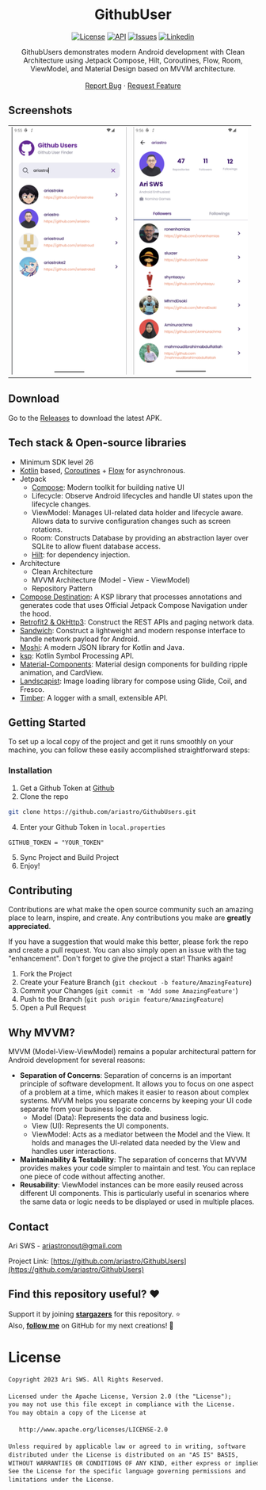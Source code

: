 <h1 align="center">GithubUser</h1>

<p align="center">
  <a href="https://github.com/ariastro/GithubUsers/blob/master/LICENSE.txt"><img alt="License" src="https://img.shields.io/github/license/ariastro/GithubUsers.svg"/></a>
  <a href="https://android-arsenal.com/api?level=26"><img alt="API" src="https://img.shields.io/badge/API-26%2B-brightgreen.svg?style=flat"/></a>
  <a href="https://github.com/ariastro/GithubUsers/issues"><img alt="Issues" src="https://img.shields.io/github/issues/ariastro/GithubUsers.svg"/></a> 
  <a href="https://linkedin.com/in/arisws"><img alt="Linkedin" src="https://img.shields.io/badge/-LinkedIn-black.svg?logo=linkedin&colorB=555"/></a> 
</p>

<p align="center">
GithubUsers demonstrates modern Android development with Clean Architecture using Jetpack Compose, Hilt, Coroutines, Flow, Room, ViewModel, and Material Design based on MVVM architecture.
<br />
<br />
<a href="https://github.com/ariastro/GithubUsers/issues">Report Bug</a>
·
<a href="https://github.com/ariastro/GithubUsers/issues">Request Feature</a>
</p>
</div>


## Screenshots
<table>
  <tr>
    <td> <img src="https://github.com/ariastro/GithubUsers/blob/main/preview/preview1.png"  alt="1" height = 500px ></td>
    <td><img src="https://github.com/ariastro/GithubUsers/blob/main/preview/preview2.png" alt="2" height = 500px></td>
   </tr> 
</table>

## Download
Go to the [Releases](https://github.com/ariastro/GithubUsers/releases) to download the latest APK.


## Tech stack & Open-source libraries
- Minimum SDK level 26
- [Kotlin](https://kotlinlang.org/) based, [Coroutines](https://github.com/Kotlin/kotlinx.coroutines) + [Flow](https://kotlin.github.io/kotlinx.coroutines/kotlinx-coroutines-core/kotlinx.coroutines.flow/) for asynchronous.
- Jetpack
  - [Compose](https://developer.android.com/jetpack/compose): Modern toolkit for building native UI
  - Lifecycle: Observe Android lifecycles and handle UI states upon the lifecycle changes.
  - ViewModel: Manages UI-related data holder and lifecycle aware. Allows data to survive configuration changes such as screen rotations.
  - Room: Constructs Database by providing an abstraction layer over SQLite to allow fluent database access.
  - [Hilt](https://dagger.dev/hilt/): for dependency injection.
- Architecture
  - Clean Architecture
  - MVVM Architecture (Model - View - ViewModel)
  - Repository Pattern
- [Compose Destination](https://github.com/raamcosta/compose-destinations): A KSP library that processes annotations and generates code that uses Official Jetpack Compose Navigation under the hood.
- [Retrofit2 & OkHttp3](https://github.com/square/retrofit): Construct the REST APIs and paging network data.
- [Sandwich](https://github.com/skydoves/Sandwich): Construct a lightweight and modern response interface to handle network payload for Android.
- [Moshi](https://github.com/square/moshi/): A modern JSON library for Kotlin and Java.
- [ksp](https://github.com/google/ksp): Kotlin Symbol Processing API.
- [Material-Components](https://github.com/material-components/material-components-android): Material design components for building ripple animation, and CardView.
- [Landscapist](https://github.com/skydoves/landscapist): Image loading library for compose using Glide, Coil, and Fresco.
- [Timber](https://github.com/JakeWharton/timber): A logger with a small, extensible API.


<!-- GETTING STARTED -->
## Getting Started

To set up a local copy of the project and get it runs smoothly on your machine, you can follow these easily accomplished straightforward steps:

### Installation

1. Get a Github Token at [Github](https://github.com/settings/tokens)
2. Clone the repo
```sh
git clone https://github.com/ariastro/GithubUsers.git
```
4. Enter your Github Token in `local.properties`
```
GITHUB_TOKEN = "YOUR_TOKEN"
```
5. Sync Project and Build Project
6. Enjoy!


<!-- CONTRIBUTING -->
## Contributing

Contributions are what make the open source community such an amazing place to learn, inspire, and create. Any contributions you make are **greatly appreciated**.

If you have a suggestion that would make this better, please fork the repo and create a pull request. You can also simply open an issue with the tag "enhancement".
Don't forget to give the project a star! Thanks again!

1. Fork the Project
2. Create your Feature Branch (`git checkout -b feature/AmazingFeature`)
3. Commit your Changes (`git commit -m 'Add some AmazingFeature'`)
4. Push to the Branch (`git push origin feature/AmazingFeature`)
5. Open a Pull Request


## Why MVVM?
MVVM (Model-View-ViewModel) remains a popular architectural pattern for Android development for several reasons:
- **Separation of Concerns**: Separation of concerns is an important principle of software development. It allows you to focus on one aspect of a problem at a time, which makes it easier to reason about complex systems. MVVM helps you separate concerns by keeping your UI code separate from your business logic code.
  - Model (Data): Represents the data and business logic.
  - View (UI): Represents the UI components.
  - ViewModel: Acts as a mediator between the Model and the View. It holds and manages the UI-related data needed by the View and handles user interactions.
- **Maintainability & Testability**: The separation of concerns that MVVM provides makes your code simpler to maintain and test. You can replace one piece of code without affecting another.
- **Reusability**: ViewModel instances can be more easily reused across different UI components. This is particularly useful in scenarios where the same data or logic needs to be displayed or used in multiple places.

<!-- CONTACT -->
## Contact

Ari SWS - ariastronout@gmail.com

Project Link: [https://github.com/ariastro/GithubUsers](https://github.com/ariastro/GithubUsers)

## Find this repository useful? :heart:
Support it by joining __[stargazers](https://github.com/ariastro/GithubUsers/stargazers)__ for this repository. :star: <br>
Also, __[follow me](https://github.com/ariastro)__ on GitHub for my next creations! 🤩


<!-- LICENSE -->
# License
```xml
Copyright 2023 Ari SWS. All Rights Reserved.

Licensed under the Apache License, Version 2.0 (the "License");
you may not use this file except in compliance with the License.
You may obtain a copy of the License at

   http://www.apache.org/licenses/LICENSE-2.0

Unless required by applicable law or agreed to in writing, software
distributed under the License is distributed on an "AS IS" BASIS,
WITHOUT WARRANTIES OR CONDITIONS OF ANY KIND, either express or implied.
See the License for the specific language governing permissions and
limitations under the License.
```
